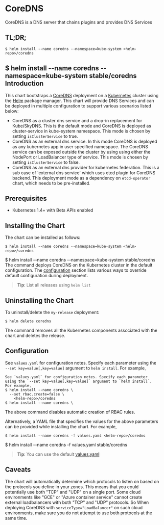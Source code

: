 CoreDNS
=======

CoreDNS is a DNS server that chains plugins and provides DNS Services

TL;DR;
------

```console
$ helm install --name coredns --namespace=kube-system <helm-repo>/coredns
```

$ helm install --name coredns --namespace=kube-system stable/coredns
Introduction
------------

This chart bootstraps a [CoreDNS](https://github.com/coredns/coredns) deployment on a [Kubernetes](http://kubernetes.io) cluster using the [Helm](https://helm.sh) package manager. This chart will provide DNS Services and can be deployed in multiple configuration to support various scenarios listed below:

 - CoreDNS as a cluster dns service and a drop-in replacement for Kube/SkyDNS. This is the default mode and CoreDNS is deployed as cluster-service in kube-system namespace. This mode is chosen by setting `isClusterService` to true.
 - CoreDNS as an external dns service. In this mode CoreDNS is deployed as any kubernetes app in user specified namespace. The CoreDNS service can be exposed outside the cluster by using using either the NodePort or LoadBalancer type of service. This mode is chosen by setting `isClusterService` to false.
 - CoreDNS as an external dns provider for kubernetes federation. This is a sub case of 'external dns service' which uses etcd plugin for CoreDNS backend. This deployment mode as a dependency on `etcd-operator` chart, which needs to be pre-installed.

Prerequisites
-------------

-	Kubernetes 1.4+ with Beta APIs enabled

Installing the Chart
--------------------

The chart can be installed as follows:

```console
$ helm install --name coredns --namespace=kube-system <helm-repo>/coredns
```

$ helm install --name coredns --namespace=kube-system stable/coredns
The command deploys CoreDNS on the Kubernetes cluster in the default configuration. The [configuration](#configuration) section lists various ways to override default configuration during deployment.

> **Tip**: List all releases using `helm list`

Uninstalling the Chart
----------------------

To uninstall/delete the `my-release` deployment:

```console
$ helm delete coredns
```

The command removes all the Kubernetes components associated with the chart and deletes the release.

Configuration
-------------

See `values.yaml` for configuration notes. Specify each parameter using the `--set key=value[,key=value]` argument to `helm install`. For example,

```console
See `values.yaml` for configuration notes. Specify each parameter using the `--set key=value[,key=value]` argument to `helm install`. For example,
$ helm install --name coredns \
  --set rbac.create=false \
    <helm-repo>/coredns
$ helm install --name coredns \
```

The above command disables automatic creation of RBAC rules.

Alternatively, a YAML file that specifies the values for the above parameters can be provided while installing the chart. For example,

```console
$ helm install --name coredns -f values.yaml <helm-repo>/coredns
```

$ helm install --name coredns -f values.yaml stable/coredns
> **Tip**: You can use the default [values.yaml](values.yaml)


Caveats
-------

The chart will automatically determine which protocols to listen on based on
the protocols you define in your zones. This means that you could potentially
use both "TCP" and "UDP" on a single port.
Some cloud environments like "GCE" or "Azure container service" cannot
create external loadbalancers with both "TCP" and "UDP" protocols. So
When deploying CoreDNS with `serviceType="LoadBalancer"` on such cloud
environments, make sure you do not attempt to use both protocols at the same
time.
